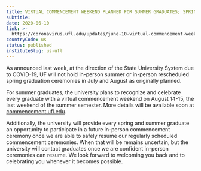 ```yaml
---
title: VIRTUAL COMMENCEMENT WEEKEND PLANNED FOR SUMMER GRADUATES; SPRING AND SUMMER GRADUATES INVITED TO ATTEND FUTURE IN-PERSON CEREMONIES
subtitle: 
date: 2020-06-10
link: >-
  https://coronavirus.ufl.edu/updates/june-10-virtual-commencement-weekend-planned-for-summer-graduates.html
countryCode: us
status: published
instituteSlug: us-ufl
---
```

As announced last week, at the direction of the State University System due to COVID-19, UF will not hold in-person summer or in-person rescheduled spring graduation ceremonies in July and August as originally planned.

For summer graduates, the university plans to recognize and celebrate every graduate with a virtual commencement weekend on August 14-15, the last weekend of the summer semester. More details will be available soon at [commencement.ufl.edu](http://www.commencement.ufl.edu/).

Additionally, the university will provide every spring and summer graduate an opportunity to participate in a future in-person commencement ceremony once we are able to safely resume our regularly scheduled commencement ceremonies. When that will be remains uncertain, but the university will contact graduates once we are confident in-person ceremonies can resume. We look forward to welcoming you back and to celebrating you whenever it becomes possible.

